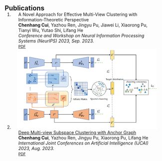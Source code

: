 <h2 id="publications" style="margin: 2px 0px -15px;">Publications</h2>

<div class="publications">
<ol class="bibliography">

<li>
<div class="pub-row">

  <div class="col-sm-3 abbr" style="position: relative;padding-right: 15px;padding-left: 15px;">

<!--     <abbr class="badge">arXiv</abbr> -->
  </div>

  <div class="col-sm-9" style="position: relative;padding-right: 15px;padding-left: 20px;">
    <div class="title"> A Novel Approach for Effective Multi-View Clustering with Information-Theoretic Perspective</div>
    <div class="author"><strong>Chenhang Cui</strong>, Yazhou Ren, Jingyu Pu, Jiawei Li, Xiaorong Pu, Tianyi Wu,  Yutao Shi, Lifang He</div>
    <div class="periodical"><em> Conference and Workshop on Neural Information Processing Systems (NeurIPS) 2023, Sep. 2023.</em></div>
    <div class="links">
      <a href="" cnlass="btn btn-sm z-depth-0" role="button" target="_blank" style="font-size:12px;">PDF</a>
<!--       <a href="https://github.com/Hanchao-Zhang/K-Tensors" class="btn btn-sm z-depth-0" role="button" target="_blank" style="font-size:12px;">Code</a>
      <a href="https://dblp.uni-trier.de/rec/conf/cvpr/LiuSLSS20.html?view=bibtex" class="btn btn-sm z-depth-0" role="button" target="_blank" style="font-size:12px;">BibTex</a> -->
<!--       <strong><i style="color:#7b5aa6">arXiv.org</i></strong> -->
    </div>
  </div>
</div>
</li>


<li>
<div class="pub-row">

  <div class="col-sm-3 abbr" style="position: relative;padding-right: 15px;padding-left: 15px;">
 <img src="assets/img/IJCAI23_0.png" class="teaser img-fluid z-depth-1">
<!--    <abbr class="badge">arXiv</abbr> -->
  </div>

  <div class="col-sm-9" style="position: relative;padding-right: 15px;padding-left: 20px;">
    <div class="title"><a href="https://www.ijcai.org/proceedings/2023/0398.pdf"> Deep Multi-view Subspace Clustering with Anchor Graph</a></div>
    <div class="author"><strong>Chenhang Cui</strong>, Yazhou Ren, Jingyu Pu, Xiaorong Pu, Lifang He</div>
    <div class="periodical"><em> International Joint Conferences on Artificial Intelligence (IJCAI) 2023, Aug. 2023.</em></div>
    <div class="links">
      <a href="https://www.ijcai.org/proceedings/2023/0398.pdf" class="btn btn-sm z-depth-0" role="button" target="_blank" style="font-size:12px;">PDF</a>
<!--       <a href="https://github.com/Hanchao-Zhang/K-Tensors" class="btn btn-sm z-depth-0" role="button" target="_blank" style="font-size:12px;">Code</a>
      <a href="https://dblp.uni-trier.de/rec/conf/cvpr/LiuSLSS20.html?view=bibtex" class="btn btn-sm z-depth-0" role="button" target="_blank" style="font-size:12px;">BibTex</a> -->
<!--       <strong><i style="color:#7b5aa6">arXiv.org</i></strong> -->
    </div>
  </div>
</div>
</li>
<br>

</ol>
</div>

